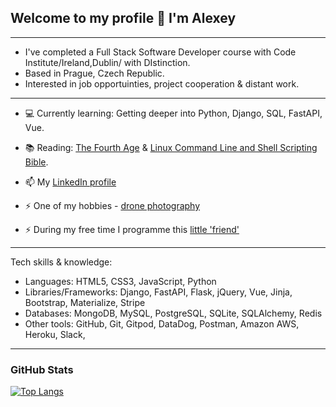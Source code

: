 ## Welcome to my profile 👋 I'm Alexey

---

- I've completed a Full Stack Software Developer course with Code Institute/Ireland,Dublin/ with DIstinction.
- Based in Prague, Czech Republic.
- Interested in job opportuinties, project cooperation & distant work. 

---

- :computer: Currently learning: Getting deeper into Python, Django, SQL, FastAPI, Vue.

- :books: Reading: [The Fourth Age](https://www.amazon.co.uk/Fourth-Age-Conscious-Computers-Humanity/dp/1501158562) & [Linux Command Line and Shell Scripting Bible](https://www.amazon.co.uk/Linux-Command-Shell-Scripting-Bible/dp/1118004426).

- 📫 My [LinkedIn profile](https://www.linkedin.com/in/alexeystatsenko/)

- ⚡ One of my hobbies - [drone photography](https://www.instagram.com/stodrones/)

- ⚡ During my free time I programme this [little 'friend'](https://www.youtube.com/watch?v=3hF01Fvlmq4)

---

  Tech skills & knowledge:
- Languages: 		         HTML5, CSS3, JavaScript, Python
- Libraries/Frameworks:  Django, FastAPI, Flask, jQuery, Vue, Jinja, Bootstrap, Materialize, Stripe
- Databases:  		       MongoDB, MySQL, PostgreSQL, SQLite, SQLAlchemy, Redis
- Other tools:  		     GitHub, Git, Gitpod, DataDog, Postman, Amazon AWS, Heroku, Slack, 

---

###  GitHub Stats

[![Top Langs](https://github-readme-stats.vercel.app/api/top-langs/?username=olekst&hide=html&theme=gotham)](https://github.com/anuraghazra/github-readme-stats)

<!--
**OlekSt/OlekSt** is a ✨ _special_ ✨ repository because its `README.md` (this file) appears on your GitHub profile.

Here are some ideas to get you started:

- 🔭 I’m currently working on ...
- 🌱 I’m currently learning ...
- 👯 I’m looking to collaborate on ...
- 🤔 I’m looking for help with ...
- 💬 Ask me about ...
- 📫 How to reach me: ...
- 😄 Pronouns: ...
- ⚡ Fun fact: ...
-->
